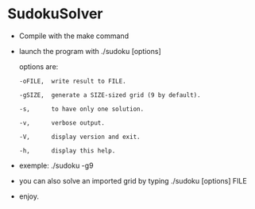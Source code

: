 # SudokuSolver
- Compile with the make command

- launch the program with ./sudoku [options]

    options are:
    
      -oFILE,  write result to FILE.
      
      -gSIZE,  generate a SIZE-sized grid (9 by default).

      -s,      to have only one solution.

      -v,      verbose output.

      -V,      display version and exit.

      -h,      display this help.

- exemple:    ./sudoku -g9
 
- you can also solve an imported grid by typing ./sudoku [options] FILE

- enjoy.
 
